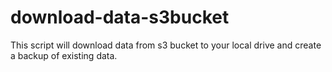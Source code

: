 # download-data-s3bucket
This script will download data from s3 bucket to your local drive and create a backup of existing data.
